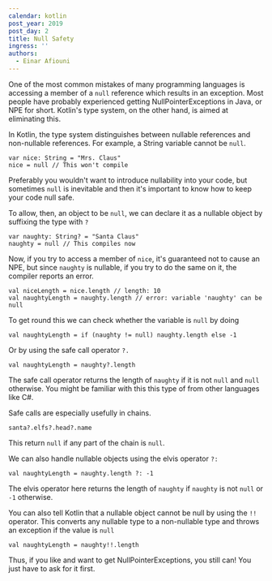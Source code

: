 ```yaml
---
calendar: kotlin
post_year: 2019
post_day: 2
title: Null Safety
ingress: ''
authors:
  - Einar Afiouni
---
```

One of the most common mistakes of many programming languages is accessing a member of a `null` reference which results in an exception. Most people have probably experienced getting NullPointerExceptions in Java, or NPE for short. Kotlin's type system, on the other hand, is aimed at eliminating this.

In Kotlin, the type system distinguishes between nullable references and non-nullable references. For example, a String variable cannot be `null`.

```
var nice: String = "Mrs. Claus"
nice = null // This won't compile
```

Preferably you wouldn't want to introduce nullability into your code, but sometimes `null` is inevitable and then it's important to know how to keep your code null safe.

To allow, then, an object to be `null`, we can declare it as a nullable object by suffixing the type with `?`

```
var naughty: String? = "Santa Claus"
naughty = null // This compiles now
```

Now, if you try to access a member of `nice`, it's guaranteed not to cause an NPE, but since `naughty` is nullable, if you try to do the same on it, the compiler reports an error.

```
val niceLength = nice.length // length: 10
val naughtyLength = naughty.length // error: variable 'naughty' can be null
```

To get round this we can check whether the variable is `null` by doing

```
val naughtyLength = if (naughty != null) naughty.length else -1
```

Or by using the safe call operator `?.`

```
val naughtyLength = naughty?.length
```

The safe call operator returns the length of `naughty` if it is not `null` and `null` otherwise. You might be familiar with this this type of from other languages like C#.

Safe calls are especially usefully in chains.

```
santa?.elfs?.head?.name
```

This return `null` if any part of the chain is `null`.

We can also handle nullable objects using the elvis operator `?:`

```
val naughtyLength = naughty.length ?: -1
```

The elvis operator here returns the length of `naughty` if `naughty` is not `null` or `-1` otherwise.

You can also tell Kotlin that a nullable object cannot be null by using the `!!` operator. This converts any nullable type to a non-nullable type and throws an exception if the value is `null`

```
val naughtyLength = naughty!!.length
```

Thus, if you like and want to get NullPointerExceptions, you still can! You just have to ask for it first. 
